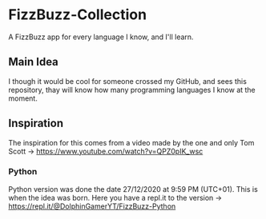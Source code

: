 # FizzBuzz-Collection
A FizzBuzz app for every language I know, and I'll learn.

## Main Idea
I though it would be cool for someone crossed my GitHub, and sees this repository, thay will know how many programming languages I know at the moment.

## Inspiration
The inspiration for this comes from a video made by the one and only Tom Scott -> https://www.youtube.com/watch?v=QPZ0pIK_wsc

### Python
Python version was done the date 27/12/2020 at 9:59 PM (UTC+01). This is when the idea was born. Here you have a repl.it to the version -> https://repl.it/@DolphinGamerYT/FizzBuzz-Python
